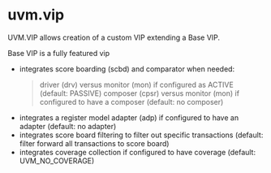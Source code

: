 # uvm.vip
UVM.VIP allows creation of a custom VIP extending a Base VIP.

Base VIP is a fully featured vip
- integrates score boarding (scbd) and comparator when needed:
	> driver (drv) versus monitor (mon) if configured as ACTIVE (default: PASSIVE)
	> composer (cpsr) versus monitor (mon) if configured to have a composer (default: no composer)
- integrates a register model adapter (adp) if configured to have an adapter (default: no adapter)
- integrates score board filtering to filter out specific transactions (default: filter forward all transactions to score board)
- integrates coverage collection if configured to have coverage (default: UVM_NO_COVERAGE)
